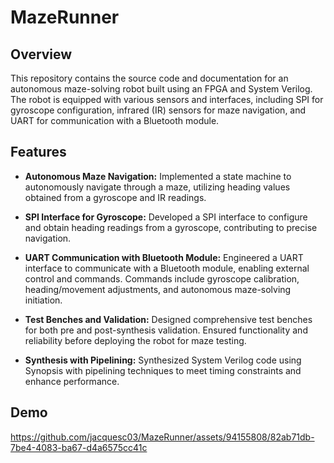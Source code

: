 # MazeRunner

## Overview

This repository contains the source code and documentation for an autonomous maze-solving robot built using an FPGA and System Verilog. The robot is equipped with various sensors and interfaces, including SPI for gyroscope configuration, infrared (IR) sensors for maze navigation, and UART for communication with a Bluetooth module.

## Features

- **Autonomous Maze Navigation:** Implemented a state machine to autonomously navigate through a maze, utilizing heading values obtained from a gyroscope and IR readings.

- **SPI Interface for Gyroscope:** Developed a SPI interface to configure and obtain heading readings from a gyroscope, contributing to precise navigation.

- **UART Communication with Bluetooth Module:** Engineered a UART interface to communicate with a Bluetooth module, enabling external control and commands. Commands include gyroscope calibration, heading/movement adjustments, and autonomous maze-solving initiation.

- **Test Benches and Validation:** Designed comprehensive test benches for both pre and post-synthesis validation. Ensured functionality and reliability before deploying the robot for maze testing.

- **Synthesis with Pipelining:** Synthesized System Verilog code using Synopsis with pipelining techniques to meet timing constraints and enhance performance.

## Demo

https://github.com/jacquesc03/MazeRunner/assets/94155808/82ab71db-7be4-4083-ba67-d4a6575cc41c


